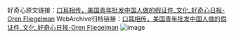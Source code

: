 好奇心原文链接：[口耳相传，美国青年批发中国人做的假证件_文化_好奇心日报-Oren Fliegelman](https://www.qdaily.com/articles/6021.html)
WebArchive归档链接：[口耳相传，美国青年批发中国人做的假证件_文化_好奇心日报-Oren Fliegelman](http://web.archive.org/web/20190623165808/https://www.qdaily.com/articles/6021.html)
![image](http://ww3.sinaimg.cn/large/007d5XDply1g3w9goeifuj30u0316b29)